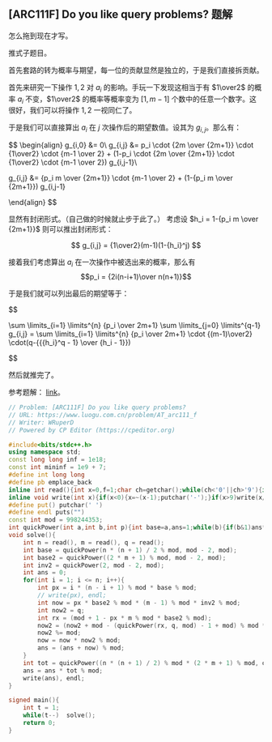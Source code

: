 ## [ARC111F] Do you like query problems? 题解

怎么拖到现在才写。

推式子题目。

首先套路的转为概率与期望，每一位的贡献显然是独立的，于是我们直接拆贡献。

首先来研究一下操作 $1,2$ 对 $a_i$ 的影响。手玩一下发现这相当于有 $1\over2$ 的概率 $a_i$ 不变，$1\over2$ 的概率等概率变为 $[1,m-1]$ 个数中的任意一个数字。这很好，我们可以将操作 $1,2$ 一视同仁了。

于是我们可以直接算出 $a_i$ 在 $j$ 次操作后的期望数值。设其为 $g_{i,j}$。那么有：

$$ 
\begin{align}
 g_{i,0}  &= 0\\
g_{i,j}  &=  p_i \cdot {2m \over {2m+1}} \cdot {1\over2} \cdot {m-1 \over 2} + (1-p_i \cdot {2m \over {2m+1}} \cdot {1\over2} \cdot {m-1 \over 2}) g_{i,j-1}\\

g_{i,j}  &=  {p_i m \over {2m+1}} \cdot {m-1 \over 2} + (1-{p_i m \over {2m+1}}) g_{i,j-1}

\end{align}
$$

显然有封闭形式。（自己做的时候就止步于此了。） 考虑设 $h_i = 1-{p_i m \over {2m+1}}$ 则可以推出封闭形式：

$$
g_{i,j} = {1\over2}(m-1)(1-{h_i}^j)
$$


接着我们考虑算出 $a_i$ 在一次操作中被选出来的概率，那么有 $$p_i = {2i(n-i+1)\over n(n+1)}$$

于是我们就可以列出最后的期望等于：
 
$$

\sum \limits_{i=1} \limits^{n} {p_i \over 2m+1} \sum \limits_{j=0} \limits^{q-1} g_{i,j} = \sum \limits_{i=1} \limits^{n} {p_i \over 2m+1} \cdot {(m-1)\over2} \cdot(q-{{{h_i}^q - 1} \over {h_i - 1}}) 

$$

然后就推完了。

参考题解： [link](https://www.luogu.com.cn/article/sbkra7zm)。

``` cpp
// Problem: [ARC111F] Do you like query problems?
// URL: https://www.luogu.com.cn/problem/AT_arc111_f
// Writer: WRuperD
// Powered by CP Editor (https://cpeditor.org)

#include<bits/stdc++.h>
using namespace std;
const long long inf = 1e18;
const int mininf = 1e9 + 7;
#define int long long
#define pb emplace_back
inline int read(){int x=0,f=1;char ch=getchar();while(ch<'0'||ch>'9'){if(ch=='-')f=-1;ch=getchar();}while(ch>='0'&&ch<='9'){x=(x<<1)+(x<<3)+(ch^48);ch=getchar();}return x*f;}
inline void write(int x){if(x<0){x=~(x-1);putchar('-');}if(x>9)write(x/10);putchar(x%10+'0');}
#define put() putchar(' ')
#define endl puts("")
const int mod = 998244353;
int quickPower(int a,int b,int p){int base=a,ans=1;while(b){if(b&1)ans*=base,ans%=p;base*=base;base%=p;b>>=1;}return ans;}
void solve(){
	int n = read(), m = read(), q = read();
	int base = quickPower(n * (n + 1) / 2 % mod, mod - 2, mod);
	int base2 = quickPower((2 * m + 1) % mod, mod - 2, mod);
	int inv2 = quickPower(2, mod - 2, mod);
	int ans = 0;
	for(int i = 1; i <= n; i++){
		int px = i * (n - i + 1) % mod * base % mod;
		// write(px), endl;
		int now = px * base2 % mod * (m - 1) % mod * inv2 % mod;
		int now2 = q;
		int rx = (mod + 1 - px * m % mod * base2 % mod);
		now2 = (now2 + mod - (quickPower(rx, q, mod) - 1 + mod) % mod * quickPower((rx - 1 + mod) % mod, mod - 2, mod) % mod);
		now2 %= mod;
		now = now * now2 % mod;
		ans = (ans + now) % mod;
	}
	int tot = quickPower((n * (n + 1) / 2) % mod * (2 * m + 1) % mod, q, mod);
	ans = ans * tot % mod;
	write(ans), endl;
}

signed main(){
	int t = 1;
	while(t--)	solve();
	return 0;
}
```